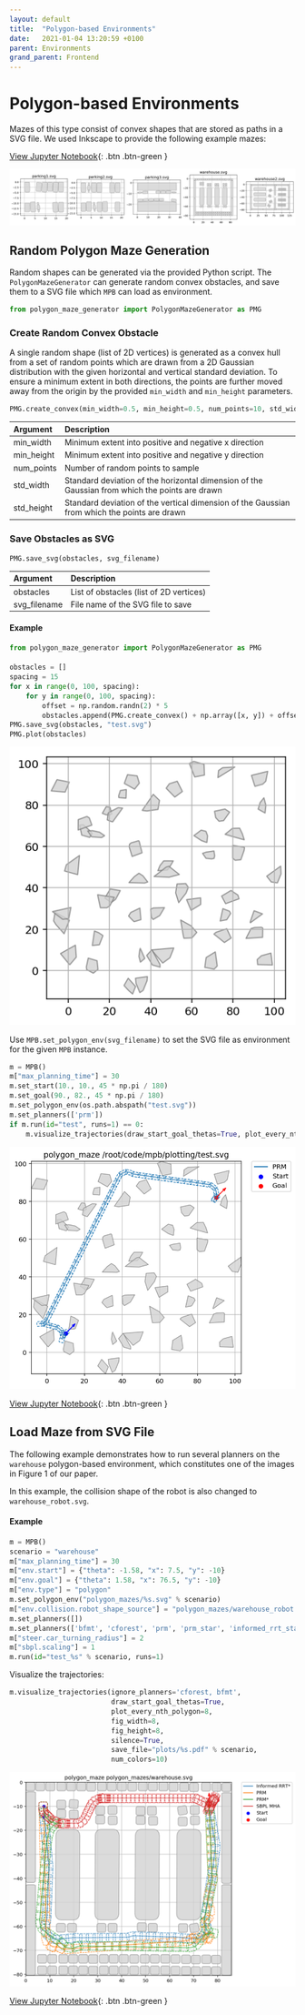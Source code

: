 ```yaml
---
layout: default
title:  "Polygon-based Environments"
date:   2021-01-04 13:20:59 +0100
parent: Environments
grand_parent: Frontend
---
```


# Polygon-based Environments

Mazes of this type consist of convex shapes that are stored as paths in a SVG file. We used Inkscape to provide the following example mazes:

[View Jupyter Notebook](https://github.com/eric-heiden/mpb/blob/master/plotting/Polygon%20Mazes.ipynb){: .btn .btn-green }
    
![png](/images/frontend/environments-randompolygon/output_1_7.png)

## Random Polygon Maze Generation

Random shapes can be generated via the provided Python script. The `PolygonMazeGenerator` can generate random convex obstacles, and save them to a SVG file which `MPB` can load as environment. 

```python
from polygon_maze_generator import PolygonMazeGenerator as PMG
```

### Create Random Convex Obstacle

A single random shape (list of 2D vertices) is generated as a convex hull from a set of random points which are drawn from a 2D Gaussian distribution with the given horizontal and vertical standard deviation. To ensure a minimum extent in both directions, the points are further moved away from the origin by the provided `min_width` and `min_height` parameters.

```py
PMG.create_convex(min_width=0.5, min_height=0.5, num_points=10, std_width=2., std_height=2.)
```

| Argument        | Description        |
|:----------------|:-------------------|
| min_width  | Minimum extent into positive and negative x direction |
| min_height | Minimum extent into positive and negative y direction |
| num_points | Number of random points to sample |
| std_width  | Standard deviation of the horizontal dimension of the Gaussian from which the points are drawn |
| std_height | Standard deviation of the vertical dimension of the Gaussian from which the points are drawn |

### Save Obstacles as SVG

```py
PMG.save_svg(obstacles, svg_filename)
```

| Argument        | Description        |
|:----------------|:-------------------|
| obstacles    | List of obstacles (list of 2D vertices) |
| svg_filename | File name of the SVG file to save |

#### Example

```python
from polygon_maze_generator import PolygonMazeGenerator as PMG

obstacles = []
spacing = 15
for x in range(0, 100, spacing):
    for y in range(0, 100, spacing):
        offset = np.random.randn(2) * 5
        obstacles.append(PMG.create_convex() + np.array([x, y]) + offset)
PMG.save_svg(obstacles, "test.svg")
PMG.plot(obstacles)
```
    
![png](/images/frontend/environments-randompolygon/output_2_0.png)

Use `MPB.set_polygon_env(svg_filename)` to set the SVG file as environment for the given `MPB` instance.


```python
m = MPB()
m["max_planning_time"] = 30
m.set_start(10., 10., 45 * np.pi / 180)
m.set_goal(90., 82., 45 * np.pi / 180)
m.set_polygon_env(os.path.abspath("test.svg"))
m.set_planners(['prm'])
if m.run(id="test", runs=1) == 0:
    m.visualize_trajectories(draw_start_goal_thetas=True, plot_every_nth_polygon=10, silence=True)
```
 
![png](/images/frontend/environments-randompolygon/output_3_2.png)

[View Jupyter Notebook](https://github.com/eric-heiden/mpb/blob/master/plotting/Polygon%20Maze%20Generation.ipynb){: .btn .btn-green }

## Load Maze from SVG File

The following example demonstrates how to run several planners on the `warehouse` polygon-based environment, which constitutes one of the images in Figure 1 of our paper.

In this example, the collision shape of the robot is also changed to `warehouse_robot.svg`.

#### Example

```python
m = MPB()
scenario = "warehouse"
m["max_planning_time"] = 30
m["env.start"] = {"theta": -1.58, "x": 7.5, "y": -10}
m["env.goal"] = {"theta": 1.58, "x": 76.5, "y": -10}
m["env.type"] = "polygon"
m.set_polygon_env("polygon_mazes/%s.svg" % scenario)
m["env.collision.robot_shape_source"] = "polygon_mazes/warehouse_robot.svg"
m.set_planners([])
m.set_planners(['bfmt', 'cforest', 'prm', 'prm_star', 'informed_rrt_star', 'sbpl_mha'])
m["steer.car_turning_radius"] = 2
m["sbpl.scaling"] = 1
m.run(id="test_%s" % scenario, runs=1)
```

Visualize the trajectories:

```python
m.visualize_trajectories(ignore_planners='cforest, bfmt',
                         draw_start_goal_thetas=True,
                         plot_every_nth_polygon=8,
                         fig_width=8,
                         fig_height=8,
                         silence=True,
                         save_file="plots/%s.pdf" % scenario,
                         num_colors=10)
```
    
![png](/images/frontend/environments-polygon/output_7_0.png)

[View Jupyter Notebook](https://github.com/eric-heiden/mpb/blob/master/plotting/Polygon%20Worlds%20Testing.ipynb){: .btn .btn-green }
    
